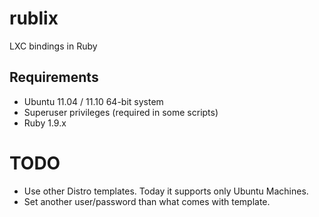rublix
======

LXC bindings in Ruby

## Requirements
- Ubuntu 11.04 / 11.10 64-bit system
- Superuser privileges (required in some scripts)
- Ruby 1.9.x


TODO
======

* Use other Distro templates. Today it supports only Ubuntu Machines.
* Set another user/password than what comes with template.

